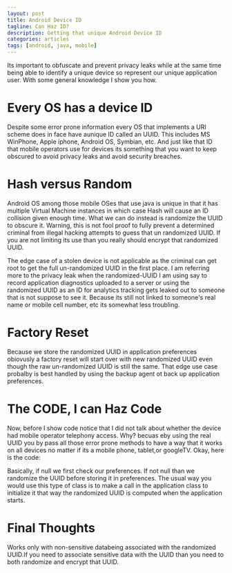 ```yaml
---
layout: post
title: Android Device ID
tagline: Can Haz ID?
description: Getting that unique Android Device ID
categories: articles
tags: [android, java, mobile]
---
```


Its important to obfuscate and prevent privacy leaks while at the same time 
being able to identify a unique device so represent our unique application user.
With some general knowledge I show you how.

# Every OS has a device ID 

Despite some error prone information every OS that implements a URI scheme does
in face have aunique ID called an UUID. This includes MS WinPhone, Apple iphone,
Android OS, Symbian, etc.  And just like that ID that mobile operators use 
for devices its something that you want to keep obscured to avoid privacy leaks 
and avoid security breaches.

# Hash versus Random

Android OS among those mobile OSes that use java is unique in that it has multiple 
Virtual Machine instances in which case Hash will cause an ID collision given enough
time. What we can do instead is randomize the UUID to obscure it. Warning, this is not
fool proof to fully prevent a determined criminal from illegal hacking attempts 
to guess that un randomized UUID. If you are not limiting its use than you really should
encrypt that randomized UUID.

The edge case of a stolen device is not applicable as the criminal can get root
to get the full un-randomized UUID in the first place. I am referring more to the 
privacy leak when the randomized-UUID I am using say to record application diagnostics
uploaded to a server or using the randomized UUID as an ID for analytics tracking gets
leaked out to someone that is not suppose to see it. Because its still not linked 
to someone's real name or mobile cell number, etc its somewhat less troubling.

# Factory Reset

Because we store the randomized UUID in application preferences obiovusly a 
factory reset will start over with new randomized UUID even though the raw 
un-randomized UUID is still the same. That edge use case probalby is best handled 
by using the backup agent ot back up application preferences.

# The CODE, I can Haz Code

Now, before I show code notice that I did not talk about whether the device had
mobile operator telephony access. Why? becuas eby using the real UUID you by pass all
those error prone methods to have a way that it works on all devices no matter if its
a mobile phone, tablet,or googleTV. Okay, here is the code:

<script src="https://gist.github.com/2759664.js?file=android_deviceID.java"></script>

Basically, if null we first check our preferences. If not null than we randomize the 
UUID before storing it in preferences. The usual way you would use this type of class
is to make a call in the application class to initialize it that way the 
randomized UUID is computed when the application starts.

# Final Thoughts

Works only with non-sensitive databeing associated with the randomized UUID.If you need
to associate sensitive data with the UUID than you need to both randomize and encrypt 
that UUID.